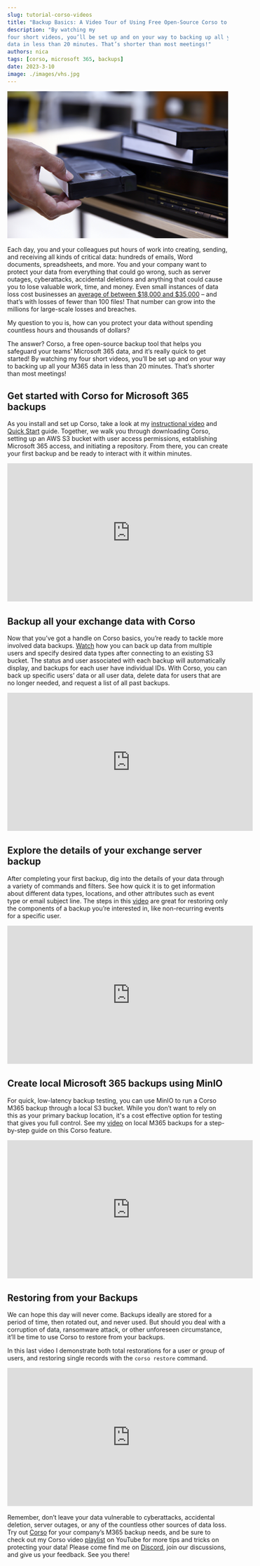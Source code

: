 ```yaml
---
slug: tutorial-corso-videos
title: "Backup Basics: A Video Tour of Using Free Open-Source Corso to Protect your Microsoft 365 Data"
description: "By watching my
four short videos, you’ll be set up and on your way to backing up all your M365
data in less than 20 minutes. That’s shorter than most meetings!"
authors: nica
tags: [corso, microsoft 365, backups]
date: 2023-3-10
image: ./images/vhs.jpg
---
```


![a VHS tape being loaded into a player](./images/vhs.jpg)

Each day, you and your colleagues put hours of work into creating, sending, and
receiving all kinds of critical data: hundreds of emails, Word documents,
spreadsheets, and more. You and your company want to protect your
data from everything that could go wrong, such as server outages, cyberattacks,
accidental deletions and anything that could cause you to lose valuable work,
time, and money. Even small instances of data loss cost businesses an
[average of between $18,000 and $35,000](https://invenioit.com/continuity/cost-of-data-loss/)
– and that’s with losses of fewer than 100 files! That number can grow into the
millions for large-scale losses and breaches.

My question to you is, how can you protect your data without spending countless hours and thousands of dollars?

<!-- truncate -->

The answer? Corso, a free open-source backup tool that helps you safeguard your
teams’ Microsoft 365 data, and it’s really quick to get started! By watching my
four short videos, you’ll be set up and on your way to backing up all your M365
data in less than 20 minutes. That’s shorter than most meetings!

## Get started with Corso for Microsoft 365 backups

As you install and set up Corso, take a look at my
[instructional video](https://youtu.be/mlwfEbPqD94) and
[Quick Start](https://corsobackup.io/docs/quickstart/) guide. Together, we walk
you through downloading Corso, setting up an AWS S3 bucket with user access
permissions, establishing Microsoft 365 access, and initiating a repository.
From there, you can create your first backup and be ready to interact with it
within minutes.

<iframe width="560" height="315" src="https://www.youtube.com/embed/mlwfEbPqD94"
title="YouTube video player" frameborder="0" allow="accelerometer; autoplay;
clipboard-write; encrypted-media; gyroscope; picture-in-picture; web-share"
allowfullscreen></iframe>

## Backup all your exchange data with Corso

Now that you’ve got a handle on Corso basics, you’re ready to tackle more
involved data backups. [Watch](https://youtu.be/R1AOc2xz2Rg) how you can back up
data from multiple users and specify desired data types after connecting to an
existing S3 bucket. The status and user associated with each backup will
automatically display, and backups for each user have individual IDs. With
Corso, you can back up specific users’ data or all user data, delete data for
users that are no longer needed, and request a list of all past backups.

<iframe width="560" height="315" src="https://www.youtube.com/embed/R1AOc2xz2Rg"
title="YouTube video player" frameborder="0" allow="accelerometer; autoplay;
clipboard-write; encrypted-media; gyroscope; picture-in-picture; web-share"
allowfullscreen></iframe>

## Explore the details of your exchange server backup
<!-- vale Microsoft.Contractions = NO -->
After completing your first backup, dig into the details of your data through a
variety of commands and filters. See how quick it is to get information about
different data types, locations, and other attributes such as event type or
email subject line. The steps in this [video](https://youtu.be/mweAUDhUE7I) are
great for restoring only the components of a backup you’re interested in, like
non-recurring events for a specific user.
<!-- vale Microsoft.Contractions = YES -->

<iframe width="560" height="315" src="https://www.youtube.com/embed/mweAUDhUE7I"
title="YouTube video player" frameborder="0" allow="accelerometer; autoplay;
clipboard-write; encrypted-media; gyroscope; picture-in-picture; web-share"
allowfullscreen></iframe>

## Create local Microsoft 365 backups using MinIO

For quick, low-latency backup testing, you can use MinIO to run a Corso M365
backup through a local S3 bucket. While you don’t want to rely on this as your
primary backup location, it's a cost effective option for testing that gives
you full control. See my [video](https://youtu.be/ABIiVufyOkM) on local M365
backups for a step-by-step guide on this Corso feature.

<iframe width="560" height="315" src="https://www.youtube.com/embed/ABIiVufyOkM"
title="YouTube video player" frameborder="0" allow="accelerometer; autoplay;
clipboard-write; encrypted-media; gyroscope; picture-in-picture; web-share"
allowfullscreen></iframe>

## Restoring from your Backups

We can hope this day will never come. Backups ideally are stored for a period of
time, then rotated out, and never used. But should you deal with a corruption of
data, ransomware attack, or other unforeseen circumstance, it’ll be time to use
Corso to restore from your backups.

In this last video I demonstrate both total restorations for a user or group of
users, and restoring single records with the `corso restore` command.

<iframe width="560" height="315" src="https://www.youtube.com/embed/tT0XDAky9fM"
title="YouTube video player" frameborder="0" allow="accelerometer; autoplay;
clipboard-write; encrypted-media; gyroscope; picture-in-picture; web-share"
allowfullscreen></iframe>

Remember, don’t leave your data vulnerable to cyberattacks, accidental
deletion, server outages, or any of the countless other sources of data loss.
Try out [Corso](https://corsobackup.io/) for your company’s M365 backup needs,
and be sure to check out my Corso video
[playlist](https://youtube.com/playlist?list=PLSukexZlj1V0D0xGV2ON-MWRmPpLWi6hK)
on YouTube for more tips and tricks on protecting your data! Please come find me
on [Discord](https://discord.gg/63DTTSnuhT), join our discussions, and give us
your feedback. See you there!
